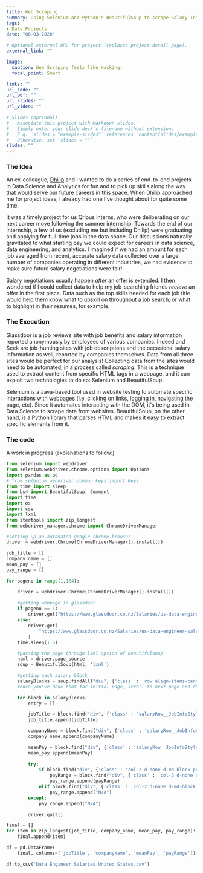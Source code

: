```yaml
---
title: Web Scraping
summary: Using Selenium and Python's BeautifulSoup to scrape Salary Information from Glassdoor
tags:
- Data Projects
date: "06-03-2020"

# Optional external URL for project (replaces project detail page).
external_link: ""

image:
  caption: Web Scraping feels like Hacking!
  focal_point: Smart

links: ""
url_code: ""
url_pdf: ""
url_slides: ""
url_video: ""

# Slides (optional).
#   Associate this project with Markdown slides.
#   Simply enter your slide deck's filename without extension.
#   E.g. `slides = "example-slides"` references `content/slides/example-slides.md`.
#   Otherwise, set `slides = ""`.
slides: ""
---
```


### The Idea

An ex-colleague, [Dhilip](https://www.linkedin.com/in/dhilip-subramanian-36021918b/) and I wanted to do a series of end-to-end projects in Data Science and Analytics for fun and to pick up skills along the way that would serve our future careers in this space. When Dhilip approached me for project ideas, I already had one I've thought about for quite some time. 

It was a timely project for us Qrious interns, who were deliberating on our next career move following the summer internship. Towards the end of our internship, a few of us (excluding me but including Dhilip) were graduating and applying for full-time jobs in the data space. Our discussions naturally gravitated to what starting pay we could expect for careers in data science, data engineering, and analytics. I imagined if we had an amount for each job averaged from recent, accurate salary data collected over a large number of companies operating in different industries, we had evidence to make sure future salary negotiations were fair! 

Salary negotiations usually happen *after* an offer is extended. I then wondered if I could collect data to help my job-searching friends *recieve* an offer in the first place. Data such as the top skills needed for each job title would help them know what to upskill on throughout a job search, or what to highlight in their resumes, for example.

### The Execution

Glassdoor is a job reviews site with job benefits and salary information reported anonymously by employees of various companies. Indeed and Seek are job-hunting sites with job descriptions and the occasional salary information as well, reported by companies themselves. Data from all three sites would be perfect for our analysis! Collecting data from the sites would need to be automated, in a process called *scraping*. This is a technique used to extract content from specific HTML tags in a webpage, and it can exploit two technologies to do so: Selenium and BeautifulSoup.

Selenium is a Java-based tool used in website testing to automate specific interactions with webpages (i.e. clicking on links, logging in, navigating the page, etc). Since it automates interacting with the DOM, it's being used in Data Science to scrape data from websites. BeautifulSoup, on the other hand, is a Python library that parses HTML and makes it easy to extract specific elements from it.

### The code

A work in progress (explanations to follow:)

```python
from selenium import webdriver
from selenium.webdriver.chrome.options import Options
import pandas as pd
# from selenium.webdriver.common.keys import Keys
from time import sleep
from bs4 import BeautifulSoup, Comment
import time
import os
import csv
import lxml
from itertools import zip_longest
from webdriver_manager.chrome import ChromeDriverManager

#setting up an automated google chrome browser
driver = webdriver.Chrome(ChromeDriverManager().install())

job_title = []
company_name = []
mean_pay = []
pay_range = []

for pageno in range(1,184):

    driver = webdriver.Chrome(ChromeDriverManager().install())
    
    #getting webpage in glassdoor
    if pageno == 1:
        driver.get("https://www.glassdoor.co.nz/Salaries/us-data-engineer-salary-SRCH_IL.0,2_IN1_KO3,16.htm")
    else:
        driver.get(
            "https://www.glassdoor.co.nz/Salaries/us-data-engineer-salary-SRCH_IL.0,2_IN1_KO3,16.htm" + "_IP" + str(pageno) + ".htm"
        )
    time.sleep(1.5)

    #parsing the page through lxml option of beautifulsoup
    html = driver.page_source
    soup = BeautifulSoup(html, 'lxml')

    #getting each salary block
    salaryBlocks = soup.findAll("div", {'class' : 'row align-items-center m-0 salaryRow__SalaryRowStyle__row'})
    #once you've done that for initial page, scroll to next page and do again. save results into one main file

    for block in salaryBlocks:
        entry = []

        jobTitle = block.find("div", {'class' : 'salaryRow__JobInfoStyle__jobTitle strong'}).find("a").text
        job_title.append(jobTitle)

        companyName = block.find("div", {'class' : 'salaryRow__JobInfoStyle__employerName'}).text
        company_name.append(companyName)

        meanPay = block.find("div", {'class' : 'salaryRow__JobInfoStyle__meanBasePay common__formFactorHelpers__showHH'}).find('span').text
        mean_pay.append(meanPay)
        
        try:
            if block.find("div", {'class' : 'col-2 d-none d-md-block px-0 py salaryRow__SalaryRowStyle__amt'}).find("div", {'class' : 'strong'}):
                payRange = block.find("div", {'class' : 'col-2 d-none d-md-block px-0 py salaryRow__SalaryRowStyle__amt'}).find("div", {'class' : 'strong'}).text
                pay_range.append(payRange)
            elif block.find("div", {'class' : 'col-2 d-none d-md-block px-0 py salaryRow__SalaryRowStyle__amt'}).find("span", {'class' : 'strong'}):
                pay_range.append("N/A")
        except:
            pay_range.append("N/A")

        driver.quit()

final = []
for item in zip_longest(job_title, company_name, mean_pay, pay_range):
    final.append(item)

df = pd.DataFrame(
    final, columns=['jobTitle', 'companyName', 'meanPay', 'payRange'])

df.to_csv("Data Engineer Salaries United States.csv")
```
